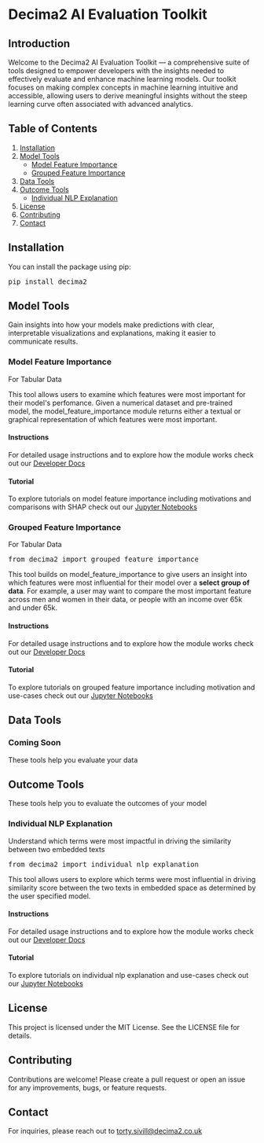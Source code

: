 
# Decima2 AI Evaluation Toolkit

## Introduction
Welcome to the Decima2 AI Evaluation Toolkit — a comprehensive suite of tools designed to empower developers with the insights needed to effectively evaluate and enhance machine learning models. Our toolkit focuses on making complex concepts in machine learning intuitive and accessible, allowing users to derive meaningful insights without the steep learning curve often associated with advanced analytics.



## Table of Contents
1. [Installation](#installation)
2. [Model Tools](#model-tools)
   - [Model Feature Importance](#model-feature-importance)
   - [Grouped Feature Importance](#grouped-feature-importance)
3. [Data Tools](#data-tools)
4. [Outcome Tools](#outcome-tools)
	- [Individual NLP Explanation](#individual-nlp-explanation)
5. [License](#license)
6. [Contributing](#contributing)
7. [Contact](#contact)


## Installation

You can install the package using pip:

<pre>
pip install decima2
</pre>


## Model Tools

Gain insights into how your models make predictions with clear, interpretable visualizations and explanations, making it easier to communicate results. 


### Model Feature Importance
For Tabular Data 

This tool allows users to examine which features were most important for their model's perfomance. Given a numerical dataset and pre-trained model, the model_feature_importance module returns either a textual or graphical representation of which features were most important. 

#### Instructions
For detailed usage instructions and to explore how the module works check out our [Developer Docs](https://docs.decima2.co.uk/docs/explanation/model-feature-importance) 
#### Tutorial 
To explore tutorials on model feature importance including motivations and comparisons with SHAP check out our [Jupyter Notebooks](https://github.com/Decima2/Decima2Toolkit/tree/main/examples/model_insights/model_explanations)  



### Grouped Feature Importance
For Tabular Data 


<pre>
from decima2 import grouped_feature_importance
</pre>

This tool builds on model_feature_importance to give users an insight into which features were most influential for their model over a **select group of data**. For example, a user may want to compare the most important feature across men and women in their data, or people with an income over 65k and under 65k. 

#### Instructions
For detailed usage instructions and to explore how the module works check out our [Developer Docs](https://docs.decima2.co.uk/docs/explanation/grouped-feature-importance) 
#### Tutorial 
To explore tutorials on grouped feature importance including motivation and use-cases check out our [Jupyter Notebooks](https://github.com/Decima2/Decima2Toolkit/tree/main/examples/model_insights/model_explanations)  


## Data Tools
### Coming Soon
These tools help you evaluate your data 

## Outcome Tools
These tools help you to evaluate the outcomes of your model

### Individual NLP Explanation 
Understand which terms were most impactful in driving the similarity between two embedded texts

<pre>
from decima2 import individual_nlp_explanation
</pre>

This tool allows users to explore which terms were most influential in driving similarity score between the two texts in embedded space as determined by the user specified model.  

#### Instructions
For detailed usage instructions and to explore how the module works check out our [Developer Docs](https://docs.decima2.co.uk/docs/individual-explanation/individual-nlp-explanation) 
#### Tutorial 
To explore tutorials on individual nlp explanation and use-cases check out our [Jupyter Notebooks](https://github.com/Decima2/Decima2Toolkit/tree/main/examples/outcome_insights/individual_nlp_explanation)  



## License
This project is licensed under the MIT License. See the LICENSE file for details.

## Contributing
Contributions are welcome! Please create a pull request or open an issue for any improvements, bugs, or feature requests.

## Contact
For inquiries, please reach out to torty.sivill@decima2.co.uk

